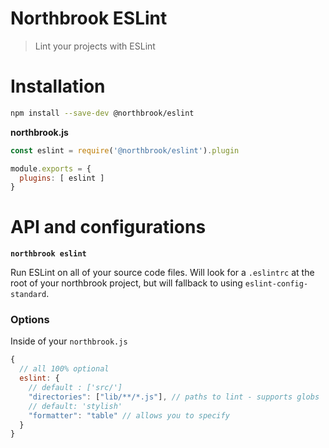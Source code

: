 # Northbrook ESLint

> Lint your projects with ESLint

# Installation

```sh
npm install --save-dev @northbrook/eslint
```

**northbrook.js**
```js
const eslint = require('@northbrook/eslint').plugin

module.exports = {
  plugins: [ eslint ]
}
```

# API and configurations

**`northbrook eslint`**

Run ESLint on all of your source code files. Will look for a
`.eslintrc` at the root of your northbrook project, but will fallback
to using `eslint-config-standard`.

### Options

Inside of your `northbrook.js`

```js
{
  // all 100% optional
  eslint: {
    // default : ['src/']
    "directories": ["lib/**/*.js"], // paths to lint - supports globs
    // default: 'stylish'
    "formatter": "table" // allows you to specify
  }
}
```
